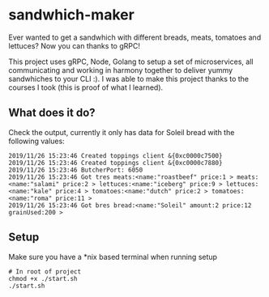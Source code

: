 # sandwhich-maker
Ever wanted to get a sandwhich with different breads, meats, tomatoes and lettuces? Now you can thanks to gRPC!

This project uses gRPC, Node, Golang to setup a set of microservices, all communicating and working in harmony together to deliver yummy sandwhiches to your CLI :).
I was able to make this project thanks to the courses I took (this is proof of what I learned).

## What does it do? 
Check the output, currently it only has data for Soleil bread with the following values:
```
2019/11/26 15:23:46 Created toppings client &{0xc0000c7500}
2019/11/26 15:23:46 Created toppings client &{0xc0000c7880}
2019/11/26 15:23:46 ButcherPort: 6050
2019/11/26 15:23:46 Got tres meats:<name:"roastbeef" price:1 > meats:<name:"salami" price:2 > lettuces:<name:"iceberg" price:9 > lettuces:<name:"kale" price:4 > tomatoes:<name:"dutch" price:2 > tomatoes:<name:"roma" price:11 > 
2019/11/26 15:23:46 Got bres bread:<name:"Soleil" amount:2 price:12 grainUsed:200 > 
```
## Setup
Make sure you have a *nix based terminal when running setup
```shell script
# In root of project
chmod +x ./start.sh
./start.sh
```
